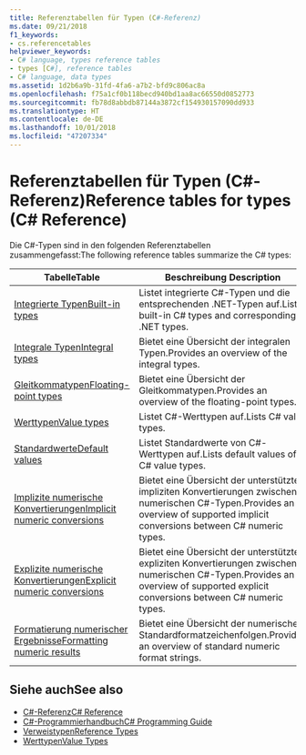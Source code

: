 ```yaml
---
title: Referenztabellen für Typen (C#-Referenz)
ms.date: 09/21/2018
f1_keywords:
- cs.referencetables
helpviewer_keywords:
- C# language, types reference tables
- types [C#], reference tables
- C# language, data types
ms.assetid: 1d2b6a9b-31fd-4fa6-a7b2-bfd9c806ac8a
ms.openlocfilehash: f75a1cf0b118becd940bd1aa8ac66550d0852773
ms.sourcegitcommit: fb78d8abbdb87144a3872cf154930157090dd933
ms.translationtype: HT
ms.contentlocale: de-DE
ms.lasthandoff: 10/01/2018
ms.locfileid: "47207334"
---
```

# <a name="reference-tables-for-types-c-reference"></a><span data-ttu-id="54987-102">Referenztabellen für Typen (C#-Referenz)</span><span class="sxs-lookup"><span data-stu-id="54987-102">Reference tables for types (C# Reference)</span></span>

<span data-ttu-id="54987-103">Die C#-Typen sind in den folgenden Referenztabellen zusammengefasst:</span><span class="sxs-lookup"><span data-stu-id="54987-103">The following reference tables summarize the C# types:</span></span>

|<span data-ttu-id="54987-104">Tabelle</span><span class="sxs-lookup"><span data-stu-id="54987-104">Table</span></span>|<span data-ttu-id="54987-105">Beschreibung </span><span class="sxs-lookup"><span data-stu-id="54987-105">Description</span></span>|
|---------|---------|
|[<span data-ttu-id="54987-106">Integrierte Typen</span><span class="sxs-lookup"><span data-stu-id="54987-106">Built-in types</span></span>](built-in-types-table.md)|<span data-ttu-id="54987-107">Listet integrierte C#-Typen und die entsprechenden .NET-Typen auf.</span><span class="sxs-lookup"><span data-stu-id="54987-107">Lists built-in C# types and corresponding .NET types.</span></span>|
|[<span data-ttu-id="54987-108">Integrale Typen</span><span class="sxs-lookup"><span data-stu-id="54987-108">Integral types</span></span>](integral-types-table.md)|<span data-ttu-id="54987-109">Bietet eine Übersicht der integralen Typen.</span><span class="sxs-lookup"><span data-stu-id="54987-109">Provides an overview of the integral types.</span></span>|
|[<span data-ttu-id="54987-110">Gleitkommatypen</span><span class="sxs-lookup"><span data-stu-id="54987-110">Floating-point types</span></span>](floating-point-types-table.md)|<span data-ttu-id="54987-111">Bietet eine Übersicht der Gleitkommatypen.</span><span class="sxs-lookup"><span data-stu-id="54987-111">Provides an overview of the floating-point types.</span></span>|
|[<span data-ttu-id="54987-112">Werttypen</span><span class="sxs-lookup"><span data-stu-id="54987-112">Value types</span></span>](value-types-table.md)|<span data-ttu-id="54987-113">Listet C#-Werttypen auf.</span><span class="sxs-lookup"><span data-stu-id="54987-113">Lists C# value types.</span></span>|
|[<span data-ttu-id="54987-114">Standardwerte</span><span class="sxs-lookup"><span data-stu-id="54987-114">Default values</span></span>](default-values-table.md)|<span data-ttu-id="54987-115">Listet Standardwerte von C#-Werttypen auf.</span><span class="sxs-lookup"><span data-stu-id="54987-115">Lists default values of C# value types.</span></span>|
|[<span data-ttu-id="54987-116">Implizite numerische Konvertierungen</span><span class="sxs-lookup"><span data-stu-id="54987-116">Implicit numeric conversions</span></span>](implicit-numeric-conversions-table.md)|<span data-ttu-id="54987-117">Bietet eine Übersicht der unterstützten impliziten Konvertierungen zwischen numerischen C#-Typen.</span><span class="sxs-lookup"><span data-stu-id="54987-117">Provides an overview of supported implicit conversions between C# numeric types.</span></span>|
|[<span data-ttu-id="54987-118">Explizite numerische Konvertierungen</span><span class="sxs-lookup"><span data-stu-id="54987-118">Explicit numeric conversions</span></span>](explicit-numeric-conversions-table.md)|<span data-ttu-id="54987-119">Bietet eine Übersicht der unterstützten expliziten Konvertierungen zwischen numerischen C#-Typen.</span><span class="sxs-lookup"><span data-stu-id="54987-119">Provides an overview of supported explicit conversions between C# numeric types.</span></span>|
|[<span data-ttu-id="54987-120">Formatierung numerischer Ergebnisse</span><span class="sxs-lookup"><span data-stu-id="54987-120">Formatting numeric results</span></span>](formatting-numeric-results-table.md)|<span data-ttu-id="54987-121">Bietet eine Übersicht der numerischen Standardformatzeichenfolgen.</span><span class="sxs-lookup"><span data-stu-id="54987-121">Provides an overview of standard numeric format strings.</span></span>|

## <a name="see-also"></a><span data-ttu-id="54987-122">Siehe auch</span><span class="sxs-lookup"><span data-stu-id="54987-122">See also</span></span>

- [<span data-ttu-id="54987-123">C#-Referenz</span><span class="sxs-lookup"><span data-stu-id="54987-123">C# Reference</span></span>](../index.md)
- [<span data-ttu-id="54987-124">C#-Programmierhandbuch</span><span class="sxs-lookup"><span data-stu-id="54987-124">C# Programming Guide</span></span>](../../programming-guide/index.md)
- [<span data-ttu-id="54987-125">Verweistypen</span><span class="sxs-lookup"><span data-stu-id="54987-125">Reference Types</span></span>](reference-types.md)
- [<span data-ttu-id="54987-126">Werttypen</span><span class="sxs-lookup"><span data-stu-id="54987-126">Value Types</span></span>](value-types.md)